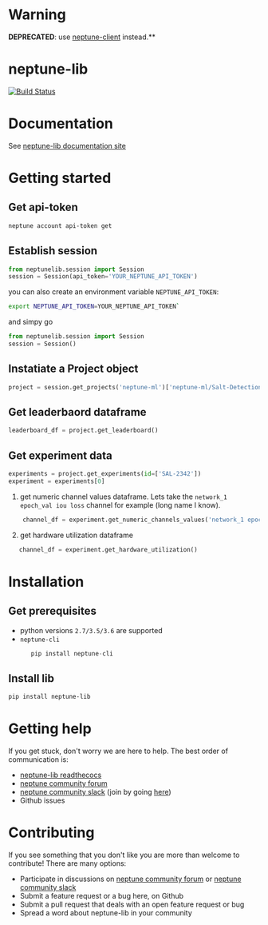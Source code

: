# Warning
**DEPRECATED**: use [neptune-client](https://github.com/neptune-ml/neptune-client) instead.** 

# neptune-lib
[![Build Status](https://travis-ci.org/neptune-ml/neptune-lib.svg?branch=master)](https://travis-ci.org/neptune-ml/neptune-lib)

# Documentation
See [neptune-lib documentation site](https://neptune-lib.readthedocs.io)

# Getting started

## Get api-token

```bash
neptune account api-token get
```

## Establish session

```python
from neptunelib.session import Session
session = Session(api_token='YOUR_NEPTUNE_API_TOKEN')
```

you can also create an environment variable `NEPTUNE_API_TOKEN`:

```bash
export NEPTUNE_API_TOKEN=YOUR_NEPTUNE_API_TOKEN`
```

and simpy go

```python
from neptunelib.session import Session
session = Session()
```

## Instatiate a Project object

```python
project = session.get_projects('neptune-ml')['neptune-ml/Salt-Detection']
```

## Get leaderbaord dataframe

```python
leaderboard_df = project.get_leaderboard()
```

## Get experiment data

```python
experiments = project.get_experiments(id=['SAL-2342'])
experiment = experiments[0]
```

1. get numeric channel values dataframe.
Lets take the `network_1 epoch_val iou loss` channel for example (long name I know).
    
```python
    channel_df = experiment.get_numeric_channels_values('network_1 epoch_val iou loss')
```
    
2. get hardware utilization dataframe 

```python
   channel_df = experiment.get_hardware_utilization()
```


# Installation

## Get prerequisites
* python versions `2.7/3.5/3.6` are supported
* `neptune-cli` 
   ```python
      pip install neptune-cli
   ```

## Install lib

```bash
pip install neptune-lib
```

# Getting help
If you get stuck, don't worry we are here to help.
The best order of communication is:

 * [neptune-lib readthecocs](https://neptune-lib.readthedocs.io)
 * [neptune community forum](https://community.neptune.ml/)
 * [neptune community slack](https://neptune-community.slack.com) (join by going [here](https://join.slack.com/t/neptune-community/shared_invite/enQtNTI4Mjg3ODk2MjQwLWE5YjI0YThiODViNDY4MDBlNmRmZTkwNTE3YzNiMjQ5MGM2ZTFhNzhjN2YzMTIwNDM3NjQyZThmMDk1Y2Q1ZjY))
 * Github issues
 
# Contributing
If you see something that you don't like you are more than welcome to contribute!
There are many options:
  
  * Participate in discussions on [neptune community forum](https://community.neptune.ml/) or [neptune community slack](https://neptune-community.slack.com)
  * Submit a feature request or a bug here, on Github
  * Submit a pull request that deals with an open feature request or bug
  * Spread a word about neptune-lib in your community
